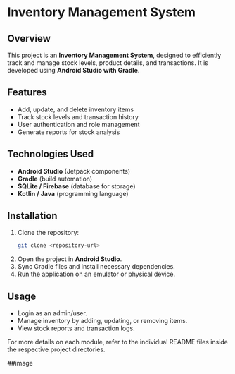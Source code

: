 # Inventory Management System

## Overview
This project is an **Inventory Management System**, designed to efficiently track and manage stock levels, product details, and transactions. It is developed using **Android Studio with Gradle**.

## Features
- Add, update, and delete inventory items
- Track stock levels and transaction history
- User authentication and role management
- Generate reports for stock analysis

## Technologies Used
- **Android Studio** (Jetpack components)
- **Gradle** (build automation)
- **SQLite / Firebase** (database for storage)
- **Kotlin / Java** (programming language)

## Installation
1. Clone the repository:
   ```sh
   git clone <repository-url>
   ```
2. Open the project in **Android Studio**.
3. Sync Gradle files and install necessary dependencies.
4. Run the application on an emulator or physical device.

## Usage
- Login as an admin/user.
- Manage inventory by adding, updating, or removing items.
- View stock reports and transaction logs.

For more details on each module, refer to the individual README files inside the respective project directories.

##image

